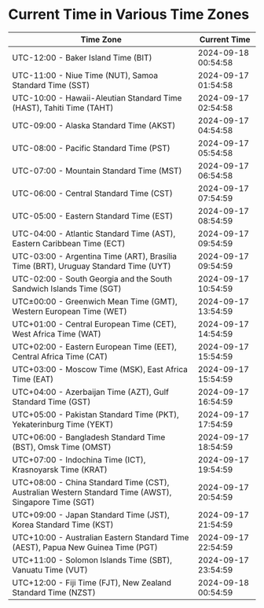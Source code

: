 # Current Time in Various Time Zones

| Time Zone | Current Time |
|-----------|--------------|
| UTC-12:00 - Baker Island Time (BIT) | 2024-09-18 00:54:58 |
| UTC-11:00 - Niue Time (NUT), Samoa Standard Time (SST) | 2024-09-17 01:54:58 |
| UTC-10:00 - Hawaii-Aleutian Standard Time (HAST), Tahiti Time (TAHT) | 2024-09-17 02:54:58 |
| UTC-09:00 - Alaska Standard Time (AKST) | 2024-09-17 04:54:58 |
| UTC-08:00 - Pacific Standard Time (PST) | 2024-09-17 05:54:58 |
| UTC-07:00 - Mountain Standard Time (MST) | 2024-09-17 06:54:58 |
| UTC-06:00 - Central Standard Time (CST) | 2024-09-17 07:54:59 |
| UTC-05:00 - Eastern Standard Time (EST) | 2024-09-17 08:54:59 |
| UTC-04:00 - Atlantic Standard Time (AST), Eastern Caribbean Time (ECT) | 2024-09-17 09:54:59 |
| UTC-03:00 - Argentina Time (ART), Brasília Time (BRT), Uruguay Standard Time (UYT) | 2024-09-17 09:54:59 |
| UTC-02:00 - South Georgia and the South Sandwich Islands Time (SGT) | 2024-09-17 10:54:59 |
| UTC±00:00 - Greenwich Mean Time (GMT), Western European Time (WET) | 2024-09-17 13:54:59 |
| UTC+01:00 - Central European Time (CET), West Africa Time (WAT) | 2024-09-17 14:54:59 |
| UTC+02:00 - Eastern European Time (EET), Central Africa Time (CAT) | 2024-09-17 15:54:59 |
| UTC+03:00 - Moscow Time (MSK), East Africa Time (EAT) | 2024-09-17 15:54:59 |
| UTC+04:00 - Azerbaijan Time (AZT), Gulf Standard Time (GST) | 2024-09-17 16:54:59 |
| UTC+05:00 - Pakistan Standard Time (PKT), Yekaterinburg Time (YEKT) | 2024-09-17 17:54:59 |
| UTC+06:00 - Bangladesh Standard Time (BST), Omsk Time (OMST) | 2024-09-17 18:54:59 |
| UTC+07:00 - Indochina Time (ICT), Krasnoyarsk Time (KRAT) | 2024-09-17 19:54:59 |
| UTC+08:00 - China Standard Time (CST), Australian Western Standard Time (AWST), Singapore Time (SGT) | 2024-09-17 20:54:59 |
| UTC+09:00 - Japan Standard Time (JST), Korea Standard Time (KST) | 2024-09-17 21:54:59 |
| UTC+10:00 - Australian Eastern Standard Time (AEST), Papua New Guinea Time (PGT) | 2024-09-17 22:54:59 |
| UTC+11:00 - Solomon Islands Time (SBT), Vanuatu Time (VUT) | 2024-09-17 23:54:59 |
| UTC+12:00 - Fiji Time (FJT), New Zealand Standard Time (NZST) | 2024-09-18 00:54:59 |
